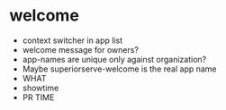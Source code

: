 welcome
=======

* context switcher in app list
* welcome message for owners?
* app-names are unique only against organization?
* Maybe superiorserve-welcome is the real app name
* WHAT
* showtime
* PR TIME

